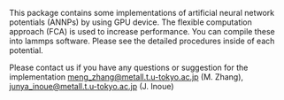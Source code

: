 This package contains some implementations of artificial neural network potentials (ANNPs) by using GPU device. The flexible computation approach (FCA) is used to increase performance. You can compile these into lammps software. Please see the detailed procedures inside of each potential. 

Please contact us if you have any questions or suggestion for the implementation
meng_zhang@metall.t.u-tokyo.ac.jp (M. Zhang), junya_inoue@metall.t.u-tokyo.ac.jp (J. Inoue) 
